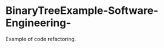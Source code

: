 BinaryTreeExample-Software-Engineering-
=======================================

Example of code refactoring. 
